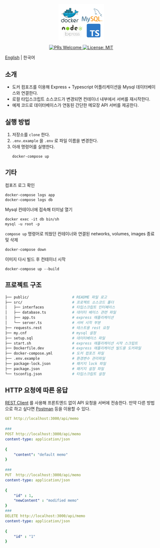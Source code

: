 <p align="center">
  <img style="width:30%" src="./public/img/logo.png">
</p>

<p align="center">
  <a href="http://makeapullrequest.com">
    <img src="https://img.shields.io/badge/PRs-welcome-brightgreen.svg?style=flat" alt="PRs Welcome">
  </a>
  <a href="https://opensource.org/licenses/MIT">
    <img src="https://img.shields.io/badge/License-MIT-blue.svg" alt="License: MIT">
  </a>
</p>

[English](./README.md)  | 한국어

## 소개

- 도커 컴포즈를 이용해 Express + Typescript 어플리케이션을 Mysql 데이터베이스와 연결한다.
- 로컬 타입스크립트 소스코드가 변경되면 컨테이너 내부에서 서버를 재시작한다.
- 예제 코드로 데이터베이스가 연동된 간단한 메모장 API 서버를 제공한다. 

## 실행 방법

1. 저장소를 `clone` 한다.
2. `.env.example` 을 `.env` 로 파일 이름을 변경한다.
3. 아래 명령어를 실행한다.
    ```
    docker-compose up
    ``` 

## 기타

컴포즈 로그 확인
```
docker-compose logs app
docker-compose logs db
```
Mysql 컨테이너에 접속해 터미널 열기
```
docker exec -it db bin/sh
mysql -u root -p 
```
`compose up` 명령어로 띄웠던 컨테이너와 연결된 networks, volumes, images 종료 및 삭제 
```
docker-compose down
```
이미지 다시 빌드 후 컨테이너 시작
```
docker-compose up --build
```

## 프로젝트 구조

```bash
├── public/                    # README 파일 로고
├── src/                       # 프로젝트 소스코드 폴더
│   ├── interfaces             # 타입스크립트 인터페이스
│   ├── database.ts            # 데이터 베이스 관련 파일
│   ├── app.ts                 # express 애플리케이션 
│   └── server.ts              # 서버 시작 부분 
├── requests.rest              # 테스트용 rest 요청
├── my.cnf                     # mysql 설정
├── setup.sql                  # 데이터베이스 파일 
├── start.sh                   # express 애플리케이션 시작 스크립트 
├── Dockerfile.dev             # express 애플리케이션 빌드용 도커파일
├── docker-compose.yml         # 도커 컴포즈 파일
├── .env.example               # 환경변수 관리파일 
├── package-lock.json          # 패키지 lock 파일
├── package.json               # 패키지 설정 파일
└── tsconfig.json              # 타입스크립트 설정
```

## HTTP 요청에 따른 응답

<a href="https://marketplace.visualstudio.com/items?itemName=humao.rest-client">REST Client</a> 를 사용해 프론트엔드 없이 API 요청을 서버에 전송한다. 만약 다른 방법으로 하고 싶다면 <a href="https://www.postman.com/ ">Postman</a> 등을 이용할 수 있다.
```yaml
GET http://localhost:3000/api/memo

### 
POST http://localhost:3000/api/memo
content-type: application/json

{
    "content": "default memo"
}

###
PUT  http://localhost:3000/api/memo
content-type: application/json

{
    "id" : 1,
    "newContent" : "modified memo"
}
###
DELETE http://localhost:3000/api/memo
content-type: application/json

{
    "id" : "1"
}
```
 

